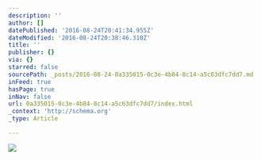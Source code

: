 ```yaml
---
description: ''
author: []
datePublished: '2016-08-24T20:41:34.955Z'
dateModified: '2016-08-24T20:38:46.310Z'
title: ''
publisher: {}
via: {}
starred: false
sourcePath: _posts/2016-08-24-0a335015-0c3e-4b84-8c14-a5c63dfc7dd7.md
inFeed: true
hasPage: true
inNav: false
url: 0a335015-0c3e-4b84-8c14-a5c63dfc7dd7/index.html
_context: 'http://schema.org'
_type: Article

---
```

![](https://the-grid-user-content.s3-us-west-2.amazonaws.com/a391f7af-fb5b-4867-a0e4-470dd98d0ec2.jpg)